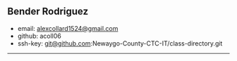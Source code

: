 ## Bender Rodriguez

* email: alexcollard1524@gmail.com
* github: acoll06
* ssh-key: git@github.com:Newaygo-County-CTC-IT/class-directory.git

---
